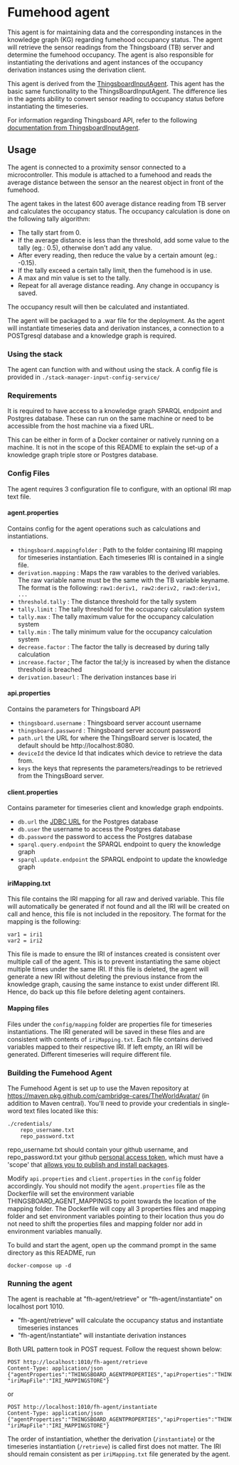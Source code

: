 # Fumehood agent

This agent is for maintaining data and the corresponding instances in the knowledge graph (KG) regarding fumehood occupancy status.
The agent will retrieve the sensor readings from the Thingsboard (TB) server and determine the fumehood occupancy. The agent is also responsible for instantiating the derivations and agent instances of the occupancy derivation instances using the derivation client.

This agent is derived from the [ThingsboardInputAgent](https://github.com/cambridge-cares/TheWorldAvatar/tree/dev-1505-proximity-sensor-for-lab_FHAgent/Agents/ThingsBoardAgent).
This agent has the basic same functionality to the ThingsBoardInputAgent. 
The difference lies in the agents ability to convert sensor reading to occupancy status before instantiating the timeseries. 

For information regarding Thingsboard API, refer to the following [documentation from ThingsboardInputAgent](https://github.com/cambridge-cares/TheWorldAvatar/blob/dev-1505-proximity-sensor-for-lab_FHAgent/Agents/ThingsBoardAgent/README.md#thingsboard-api).

## Usage

The agent is connected to a proximity sensor connected to a microcontroller. This module is attached to a fumehood and reads the average distance between the sensor an the nearest object in front of the fumehood. 

The agent takes in the latest 600 average distance reading from TB server and calculates the occupancy status. The occupancy calculation is done on the following tally algorithm:
- The tally start from 0. 
- If the average distance is less than the threshold, add some value to the tally (eg.: 0.5), otherwise don't add any value. 
- After every reading, then reduce the value by a certain amount (eg.: -0.15). 
- If the tally exceed a certain tally limit, then the fumehood is in use. 
- A max and min value is set to the tally.
- Repeat for all average distance reading. Any change in occupancy is saved.

The occupancy result will then be calculated and instantiated. 

The agent will be packaged to a .war file for the deployment. As the agent will instantiate timeseries data and derivation instances, a connection to a POSTgresql database and a knowledge graph is required.

### Using the stack
The agent can function with and without using the stack. A config file is provided in `./stack-manager-input-config-service/`

### Requirements
It is required to have access to a knowledge graph SPARQL endpoint and Postgres database. These can run on the same machine 
or need to be accessible from the host machine via a fixed URL.

This can be either in form of a Docker container or natively running on a machine. It is not in the scope of this README
to explain the set-up of a knowledge graph triple store or Postgres database.

### Config Files
The agent requires 3 configuration file to configure, with an optional IRI map text file.

#### agent.properties
Contains config for the agent operations such as calculations and instantiations.

- `thingsboard.mappingfolder` : Path to the folder containing IRI mapping for timeseries instantiation. Each timeseries IRI is contained in a single file.
- `derivation.mapping` : Maps the raw varables to the derived variables. The raw variable name must be the same with the TB variable keyname. The format is the following: `raw1:deriv1, raw2:deriv2, raw3:deriv1, ...`
- `threshold.tally` : The distance threshold for the tally system
- `tally.limit` : The tally threshold for the occupancy calculation system
- `tally.max` : The tally maximum value for the occupancy calculation system
- `tally.min` : The tally minimum value for the occupancy calculation system
- `decrease.factor` : The factor the tally is decreased by during tally calculation
- `increase.factor` ; The factor the tal;ly is increased by when the distance threshold is breached 
- `derivation.baseurl` : The derivation instances base iri


#### api.properties
Contains the parameters for Thingsboard API

- `thingsboard.username` : Thingsboard server account username
- `thingsboard.password` : Thingsboard server account password
- `path.url` the URL for where the ThingsBoard server is located, the default should be http://localhost:8080. 
- `deviceId` the device Id that indicates which device to retrieve the data from. 
- `keys` the keys that represents the parameters/readings to be retrieved from the ThingsBoard server.

#### client.properties
Contains parameter for timeseries client and knowledge graph endpoints.

- `db.url` the [JDBC URL](https://www.postgresql.org/docs/7.4/jdbc-use.html) for the Postgres database
- `db.user` the username to access the Postgres database
- `db.password` the password to access the Postgres database
- `sparql.query.endpoint` the SPARQL endpoint to query the knowledge graph
- `sparql.update.endpoint` the SPARQL endpoint to update the knowledge graph

#### iriMapping.txt
 This file contains the IRI mapping for all raw and derived variable. This file will automatically be generated if not found and all the IRI will be created on call and hence, this file is not included in the repository. The format for the mapping is the following: 
 ```
 var1 = iri1
 var2 = iri2
 ```

This file is made to ensure the IRI of instances created is consistent over multiple call of the agent. This is to prevent instantiating the same object multiple times under the same IRI. If this file is deleted, the agent will generate a new IRI without deleting the previous instance from the knowledge graph, causing the same instance to exist under different IRI. Hence, do back up this file before deleting agent containers.

#### Mapping files
Files under the `config/mapping` folder are properties file for timeseries instantiations. The IRI generated will be saved in these files and are consistent with contents of `iriMapping.txt`. Each file contains derived variables mapped to their respective IRI. If left empty, an IRI will be generated. Different timeseries will require different file.


### Building the Fumehood Agent
The Fumehood Agent is set up to use the Maven repository at https://maven.pkg.github.com/cambridge-cares/TheWorldAvatar/ (in addition to Maven central).
You'll need to provide  your credentials in single-word text files located like this:
```
./credentials/
    repo_username.txt
    repo_password.txt
```

repo_username.txt should contain your github username, and repo_password.txt your github [personal access token](https://docs.github.com/en/github/authenticating-to-github/creating-a-personal-access-token),
which must have a 'scope' that [allows you to publish and install packages](https://docs.github.com/en/packages/working-with-a-github-packages-registry/working-with-the-apache-maven-registry#authenticating-to-github-packages).

Modify `api.properties` and `client.properties` in the `config` folder accordingly. You should not modify the `agent.properties` file as the Dockerfile will set the environment variable 
THINGSBOARD_AGENT_MAPPINGS to point towards the location of the mapping folder. The Dockerfile will copy all 3 properties files and mapping folder and set environment variables pointing 
to their location thus you do not need to shift the properties files and mapping folder nor add in environment variables manually.

To build and start the agent, open up the command prompt in the same directory as this README, run
```
docker-compose up -d
```

### Running the agent

The agent is reachable at "fh-agent/retrieve" or "fh-agent/instantiate" on localhost port 1010. 
- "fh-agent/retrieve" will calculate the occupancy status and instantiate timeseries instances
- "fh-agent/instantiate" will instantiate derivation instances

Both URL pattern took in POST request. Follow the request shown below:

```
POST http://localhost:1010/fh-agent/retrieve
Content-Type: application/json
{"agentProperties":"THINGSBOARD_AGENTPROPERTIES","apiProperties":"THINGSBOARD_APIPROPERTIES","clientProperties":"THINGSBOARD_CLIENTPROPERTIES", "iriMapFile":"IRI_MAPPINGSTORE"}
```
or

```
POST http://localhost:1010/fh-agent/instantiate
Content-Type: application/json
{"agentProperties":"THINGSBOARD_AGENTPROPERTIES","apiProperties":"THINGSBOARD_APIPROPERTIES","clientProperties":"THINGSBOARD_CLIENTPROPERTIES", "iriMapFile":"IRI_MAPPINGSTORE"}
```

The order of instantiation, whether the derivation (`/instantiate`) or the timeseries instantiation (`/retrieve`) is called first does not matter. The IRI should remain consistent as per `iriMapping.txt` file generated by the agent.